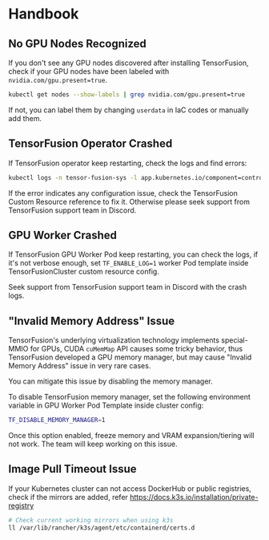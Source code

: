 
# Handbook

## No GPU Nodes Recognized

If you don't see any GPU nodes discovered after installing TensorFusion, check if your GPU nodes have been labeled with `nvidia.com/gpu.present=true`.

```bash
kubectl get nodes --show-labels | grep nvidia.com/gpu.present=true
```

If not, you can label them by changing `userdata` in IaC codes or manually add them.

## TensorFusion Operator Crashed

If TensorFusion operator keep restarting, check the logs and find errors:

```bash
kubectl logs -n tensor-fusion-sys -l app.kubernetes.io/component=controller
```

If the error indicates any configuration issue, check the TensorFusion Custom Resource reference to fix it. Otherwise please seek support from TensorFusion support team in Discord.

## GPU Worker Crashed

If TensorFusion GPU Worker Pod keep restarting, you can check the logs, if it's not verbose enough, set `TF_ENABLE_LOG=1` worker Pod template inside TensorFusionCluster custom resource config.

Seek support from TensorFusion support team in Discord with the crash logs.

## "Invalid Memory Address" Issue

TensorFusion's underlying virtualization technology implements special-MMIO for GPUs, CUDA `cuMemMap` API causes some tricky behavior, thus TensorFusion developed a GPU memory manager, but may cause "Invalid Memory Address" issue in very rare cases.

You can mitigate this issue by disabling the memory manager.

To disable TensorFusion memory manager, set the following environment variable in GPU Worker Pod Template inside cluster config:

```bash
TF_DISABLE_MEMORY_MANAGER=1
```

Once this option enabled, freeze memory and VRAM expansion/tiering will not work. The team will keep working on this issue.

## Image Pull Timeout Issue

If your Kubernetes cluster can not access DockerHub or public registries, check if the mirrors are added, refer https://docs.k3s.io/installation/private-registry

```bash
# Check current working mirrors when using k3s
ll /var/lib/rancher/k3s/agent/etc/containerd/certs.d
```